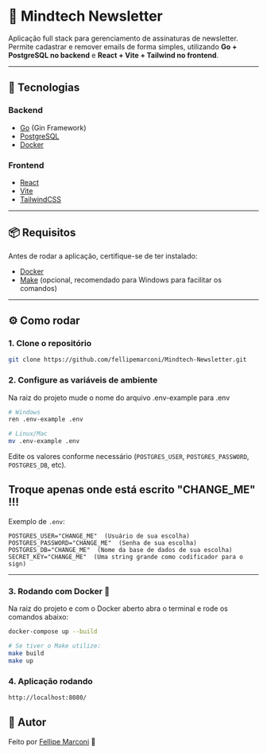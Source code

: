 # 📩 Mindtech Newsletter

Aplicação full stack para gerenciamento de assinaturas de newsletter.  
Permite cadastrar e remover emails de forma simples, utilizando **Go + PostgreSQL no backend** e **React + Vite + Tailwind no frontend**.

---

## 🚀 Tecnologias

### Backend

- [Go](https://golang.org/) (Gin Framework)
- [PostgreSQL](https://www.postgresql.org/)
- [Docker](https://www.docker.com/)

### Frontend

- [React](https://react.dev/)
- [Vite](https://vitejs.dev/)
- [TailwindCSS](https://tailwindcss.com/)

---

## 📦 Requisitos

Antes de rodar a aplicação, certifique-se de ter instalado:

- [Docker](https://www.docker.com/)
- [Make](https://gnuwin32.sourceforge.net/packages/make.htm) (opcional, recomendado para Windows para facilitar os comandos)

---

## ⚙️ Como rodar

### 1. Clone o repositório

```bash
git clone https://github.com/fellipemarconi/Mindtech-Newsletter.git
```

### 2. Configure as variáveis de ambiente

Na raiz do projeto mude o nome do arquivo .env-example para .env

```bash
# Windows
ren .env-example .env

# Linux/Mac
mv .env-example .env
```

Edite os valores conforme necessário (`POSTGRES_USER`, `POSTGRES_PASSWORD`, `POSTGRES_DB`, etc).

## Troque apenas onde está escrito "CHANGE_ME" !!!

Exemplo de `.env`:

```env
POSTGRES_USER="CHANGE_ME"  (Usuário de sua escolha)
POSTGRES_PASSWORD="CHANGE_ME"  (Senha de sua escolha)
POSTGRES_DB="CHANGE_ME"  (Nome da base de dados de sua escolha)
SECRET_KEY="CHANGE_ME"  (Uma string grande como codificador para o sign)
```

---

### 3. Rodando com Docker 🐳

Na raiz do projeto e com o Docker aberto abra o terminal e rode os comandos abaixo:

```bash
docker-compose up --build

# Se tiver o Make utilize:
make build
make up

```

### 4. Aplicação rodando

```bash
http://localhost:8080/

```

## 👤 Autor

Feito por [Fellipe Marconi](https://github.com/fellipemarconi) 🚀
